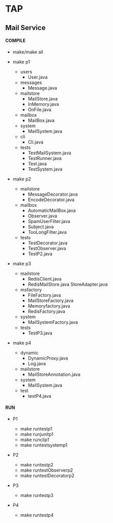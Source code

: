 # TAP

## Mail Service


#### COMPILE

- make/make all

- make p1
	-	users
		- User.java
	- messages
		- Message.java
	- mailstore
		- MailStore.java
		- InMemory.java
		- OnFile.java
	- mailbox
		- MailBox.java
	- system
		- MailSystem.java
	- cli
		- Cli.java
	- tests
		- TestMailSystem.java
		- TestRunner.java
		- Test.java
		- TestSystem.java

- make p2
	- mailstore
		- MessageDecorator.java
		- EncodeDecorator.java
	- mailbox
		- AutomaticMailBox.java
		- Observer.java
		- SpamUserFilter.java
		- Subject.java
		- TooLongFilter.java
	- tests
		- TestDecorator.java
		- TestObserver.java
		- TestP2.java

- make p3
	- mailstore
		- RedisClient.java
		- RedisMailStore.java
		StoreAdapter.java
	- msfactory
		- FileFactory.java
		- MailStoreFactory.java
		- Memoryfactory.java
		- RedisFactory.java
	- system
		- MailSystemFactory.java
	- tests
		- TestP3.java

- make p4
	- dynamic
		- DynamicProxy.java
		- Log.java
	- mailstore
		- MailStoreAnnotation.java
	- system
		- MailSystem.java
	- test
		- testP4.java


#### RUN

- P1
	- make runtestp1
	- make runjunitp1
	- make runclip1	
	- make runtestsystemp1

- P2
	- make runtestp2
	- make runtestObserverp2
	- make runtestDecoratorp2

- P3
	- make runtestp3

- P4
	- make runtestp4
